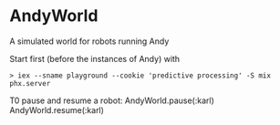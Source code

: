 # AndyWorld

A simulated world for robots running Andy

Start first (before the instances of Andy) with

    > iex --sname playground --cookie 'predictive processing' -S mix phx.server

T0 pause and resume a robot:
    AndyWorld.pause(:karl)
    AndyWorld.resume(:karl)